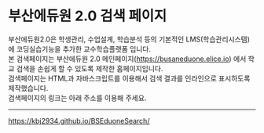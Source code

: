 # 부산에듀원 2.0 검색 페이지


부산에듀원2.0은 학생관리, 수업설계, 학습분석 등의 기본적인 LMS(학습관리시스템)에 코딩실습기능을 추가한 교수학습플랫폼 입니다.  
본 검색페이지는 부산에듀원 2.0 메인페이지(https://busaneduone.elice.io)  에서 학교 검색을 손쉽게 할 수 있도록 제작한 홈페이지입니다.  
검색페이지는 HTML과 자바스크립트를 이용해서 검색 결과를 인라인으로 표시하도록 제작했습니다.  
검색페이지의 링크는 아래 주소를 이용해 주세요.

---
https://kbj2934.github.io/BSEduoneSearch/
